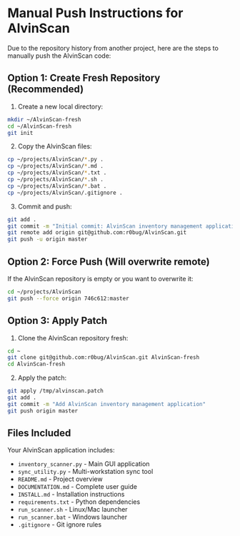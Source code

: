 # Manual Push Instructions for AlvinScan

Due to the repository history from another project, here are the steps to manually push the AlvinScan code:

## Option 1: Create Fresh Repository (Recommended)

1. Create a new local directory:
```bash
mkdir ~/AlvinScan-fresh
cd ~/AlvinScan-fresh
git init
```

2. Copy the AlvinScan files:
```bash
cp ~/projects/AlvinScan/*.py .
cp ~/projects/AlvinScan/*.md .
cp ~/projects/AlvinScan/*.txt .
cp ~/projects/AlvinScan/*.sh .
cp ~/projects/AlvinScan/*.bat .
cp ~/projects/AlvinScan/.gitignore .
```

3. Commit and push:
```bash
git add .
git commit -m "Initial commit: AlvinScan inventory management application"
git remote add origin git@github.com:r0bug/AlvinScan.git
git push -u origin master
```

## Option 2: Force Push (Will overwrite remote)

If the AlvinScan repository is empty or you want to overwrite it:

```bash
cd ~/projects/AlvinScan
git push --force origin 746c612:master
```

## Option 3: Apply Patch

1. Clone the AlvinScan repository fresh:
```bash
cd ~
git clone git@github.com:r0bug/AlvinScan.git AlvinScan-fresh
cd AlvinScan-fresh
```

2. Apply the patch:
```bash
git apply /tmp/alvinscan.patch
git add .
git commit -m "Add AlvinScan inventory management application"
git push origin master
```

## Files Included

Your AlvinScan application includes:
- `inventory_scanner.py` - Main GUI application
- `sync_utility.py` - Multi-workstation sync tool
- `README.md` - Project overview
- `DOCUMENTATION.md` - Complete user guide
- `INSTALL.md` - Installation instructions
- `requirements.txt` - Python dependencies
- `run_scanner.sh` - Linux/Mac launcher
- `run_scanner.bat` - Windows launcher
- `.gitignore` - Git ignore rules